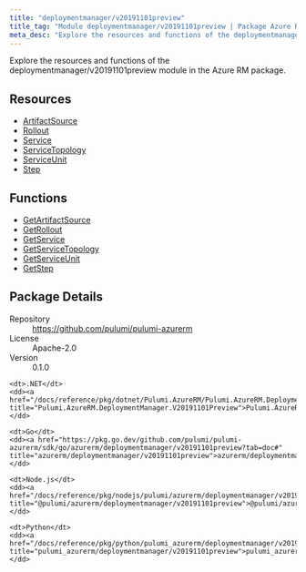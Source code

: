 ```yaml
---
title: "deploymentmanager/v20191101preview"
title_tag: "Module deploymentmanager/v20191101preview | Package Azure RM"
meta_desc: "Explore the resources and functions of the deploymentmanager/v20191101preview module in the Azure RM package."
---
```


<!-- WARNING: this file was generated by Pulumi Docs Generator. -->
<!-- Do not edit by hand unless you're certain you know what you are doing! -->

Explore the resources and functions of the deploymentmanager/v20191101preview module in the Azure RM package.

<h2 id="resources">Resources</h2>
<ul class="api">
    <li><a href="artifactsource" title="ArtifactSource"><span class="symbol resource"></span>ArtifactSource</a></li>
    <li><a href="rollout" title="Rollout"><span class="symbol resource"></span>Rollout</a></li>
    <li><a href="service" title="Service"><span class="symbol resource"></span>Service</a></li>
    <li><a href="servicetopology" title="ServiceTopology"><span class="symbol resource"></span>ServiceTopology</a></li>
    <li><a href="serviceunit" title="ServiceUnit"><span class="symbol resource"></span>ServiceUnit</a></li>
    <li><a href="step" title="Step"><span class="symbol resource"></span>Step</a></li>
</ul>

<h2 id="functions">Functions</h2>
<ul class="api">
    <li><a href="getartifactsource" title="GetArtifactSource"><span class="symbol function"></span>GetArtifactSource</a></li>
    <li><a href="getrollout" title="GetRollout"><span class="symbol function"></span>GetRollout</a></li>
    <li><a href="getservice" title="GetService"><span class="symbol function"></span>GetService</a></li>
    <li><a href="getservicetopology" title="GetServiceTopology"><span class="symbol function"></span>GetServiceTopology</a></li>
    <li><a href="getserviceunit" title="GetServiceUnit"><span class="symbol function"></span>GetServiceUnit</a></li>
    <li><a href="getstep" title="GetStep"><span class="symbol function"></span>GetStep</a></li>
</ul>

<h2 id="package-details">Package Details</h2>
<dl class="package-details">
	<dt>Repository</dt>
	<dd><a href="https://github.com/pulumi/pulumi-azurerm">https://github.com/pulumi/pulumi-azurerm</a></dd>
	<dt>License</dt>
	<dd>Apache-2.0</dd>
	<dt>Version</dt>
	<dd>0.1.0</dd>
</dl>



<dl class="tabular">

    <dt>.NET</dt>
    <dd><a href="/docs/reference/pkg/dotnet/Pulumi.AzureRM/Pulumi.AzureRM.DeploymentManager.V20191101Preview.html" title="Pulumi.AzureRM.DeploymentManager.V20191101Preview">Pulumi.AzureRM.DeploymentManager.V20191101Preview</a></dd>

    <dt>Go</dt>
    <dd><a href="https://pkg.go.dev/github.com/pulumi/pulumi-azurerm/sdk/go/azurerm/deploymentmanager/v20191101preview?tab=doc#" title="azurerm/deploymentmanager/v20191101preview">azurerm/deploymentmanager/v20191101preview</a></dd>

    <dt>Node.js</dt>
    <dd><a href="/docs/reference/pkg/nodejs/pulumi/azurerm/deploymentmanager/v20191101preview/#" title="@pulumi/azurerm/deploymentmanager/v20191101preview">@pulumi/azurerm/deploymentmanager/v20191101preview</a></dd>

    <dt>Python</dt>
    <dd><a href="/docs/reference/pkg/python/pulumi_azurerm/deploymentmanager/v20191101preview" title="pulumi_azurerm/deploymentmanager/v20191101preview">pulumi_azurerm/deploymentmanager/v20191101preview</a></dd>

</dl>


